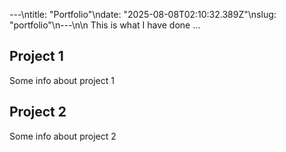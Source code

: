 ---\ntitle: "Portfolio"\ndate: "2025-08-08T02:10:32.389Z"\nslug: "portfolio"\n---\n\n
This is what I have done …


## Project 1

Some info about project 1


## Project 2

Some info about project 2

